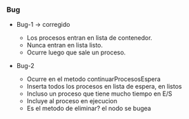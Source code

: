 ### Bug

* Bug-1 -> corregido

    - Los procesos entran en lista de contenedor.
    - Nunca entran en lista listo.
    - Ocurre luego que sale un proceso.
* Bug-2
    - Ocurre en el metodo continuarProcesosEspera
    - Inserta todos los procesos en lista de espera, en listos
    - Incluso un proceso que tiene mucho tiempo en E/S
    - Incluye al proceso en ejecucion 
    - Es el metodo de eliminar? el nodo se bugea